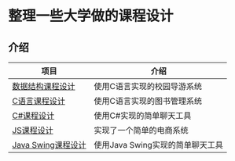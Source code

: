 整理一些大学做的课程设计
=====================

## 介绍
|                项目             |           介绍            |
|  -----------------------------  | ------------------------  |
| [数据结构课程设计](./数据结构)    | 使用C语言实现的校园导游系统 |
| [C语言课程设计](./C语言)          | 使用C语言实现的图书管理系统 |
| [C#课程设计](./CSharp)           | 使用C#实现的简单聊天工具 |
| [JS课程设计](./JavaScript)       | 实现了一个简单的电商系统 |
| [Java Swing课程设计](./JavaSwing)| 使用Java Swing实现的简单聊天工具 |
